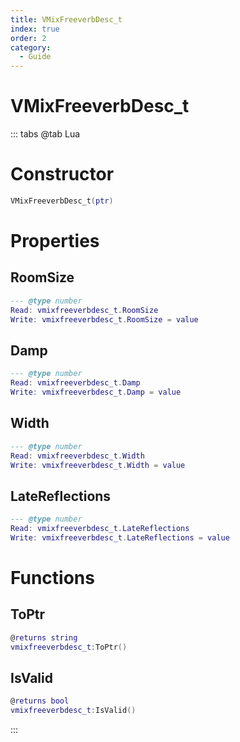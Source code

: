 ```yaml
---
title: VMixFreeverbDesc_t
index: true
order: 2
category:
  - Guide
---
```


# VMixFreeverbDesc_t

::: tabs
@tab Lua
# Constructor
```lua
VMixFreeverbDesc_t(ptr)
```
# Properties
## RoomSize 
```lua
--- @type number
Read: vmixfreeverbdesc_t.RoomSize
Write: vmixfreeverbdesc_t.RoomSize = value
```
## Damp 
```lua
--- @type number
Read: vmixfreeverbdesc_t.Damp
Write: vmixfreeverbdesc_t.Damp = value
```
## Width 
```lua
--- @type number
Read: vmixfreeverbdesc_t.Width
Write: vmixfreeverbdesc_t.Width = value
```
## LateReflections 
```lua
--- @type number
Read: vmixfreeverbdesc_t.LateReflections
Write: vmixfreeverbdesc_t.LateReflections = value
```
# Functions
## ToPtr
```lua
@returns string
vmixfreeverbdesc_t:ToPtr()
```
## IsValid
```lua
@returns bool
vmixfreeverbdesc_t:IsValid()
```

:::